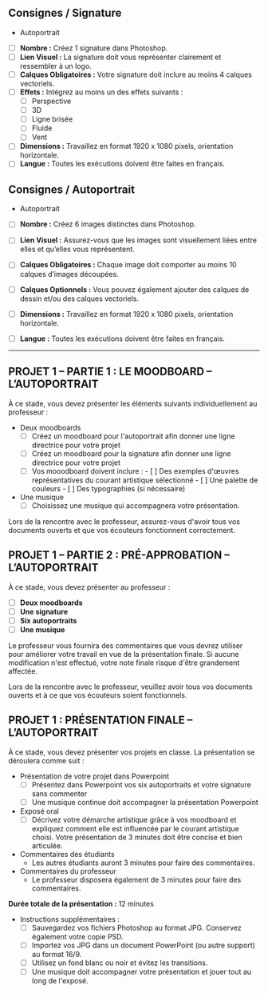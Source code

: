 ## Consignes / Signature
* Autoportrait
- [ ] **Nombre :** Créez 1 signature dans Photoshop.
- [ ] **Lien Visuel :** La signature doit vous représenter clairement et ressembler à un logo.
- [ ] **Calques Obligatoires :** Votre signature doit inclure au moins 4 calques vectoriels.
- [ ] **Effets :** Intégrez au moins un des effets suivants :
    - [ ] Perspective
    - [ ] 3D
    - [ ] Ligne brisée
    - [ ] Fluide
    - [ ] Vent
- [ ] **Dimensions :** Travaillez en format 1920 x 1080 pixels, orientation horizontale.
- [ ] **Langue :** Toutes les exécutions doivent être faites en français.

## Consignes / Autoportrait
* Autoportrait
- [ ] **Nombre :** Créez 6 images distinctes dans Photoshop.
- [ ] **Lien Visuel :** Assurez-vous que les images sont visuellement liées entre elles et qu’elles vous représentent.
- [ ] **Calques Obligatoires :** Chaque image doit comporter au moins 10 calques d’images découpées.
- [ ] **Calques Optionnels :** Vous pouvez également ajouter des calques de dessin et/ou des calques vectoriels.
- [ ] **Dimensions :** Travaillez en format 1920 x 1080 pixels, orientation horizontale.
- [ ] **Langue :** Toutes les exécutions doivent être faites en français.


---

## PROJET 1 – PARTIE 1 : LE MOODBOARD – L’AUTOPORTRAIT

À ce stade, vous devez présenter les éléments suivants individuellement au professeur :

* Deux moodboards
  - [ ] Créez un moodboard pour l'autoportrait afin donner une ligne directrice pour votre projet
  - [ ] Créez un moodboard pour la signature afin donner une ligne directrice pour votre projet
  - [ ] Vos mooodboard doivent inclure :
          - [ ] Des exemples d'œuvres représentatives du courant artistique sélectionné
          - [ ] Une palette de couleurs
          - [ ] Des typographies (si nécessaire)
* Une musique
  - [ ] Choisissez une musique qui accompagnera votre présentation.

Lors de la rencontre avec le professeur, assurez-vous d'avoir tous vos documents ouverts et que vos écouteurs fonctionnent correctement.

## PROJET 1 – PARTIE 2 : PRÉ-APPROBATION – L’AUTOPORTRAIT

À ce stade, vous devez présenter au professeur : 
- [ ] **Deux moodboards**
- [ ] **Une signature**
- [ ] **Six autoportraits**
- [ ] **Une musique**

Le professeur vous fournira des commentaires que vous devrez utiliser pour améliorer votre travail en vue de la présentation finale. Si aucune modification n'est effectué, votre note finale risque d'être grandement affectée. 

Lors de la rencontre avec le professeur, veuillez avoir tous vos documents ouverts et à ce que vos écouteurs soient fonctionnels.

## PROJET 1 : PRÉSENTATION FINALE – L’AUTOPORTRAIT

À ce stade, vous devez présenter vos projets en classe. La présentation se déroulera comme suit :

* Présentation de votre projet dans Powerpoint
  - [ ] Présentez dans Powerpoint vos six autoportraits et votre signature sans commenter
  - [ ] Une musique continue doit accompagner la présentation Powerpoint
* Exposé oral
  - [ ] Décrivez votre démarche artistique grâce à vos moodboard et expliquez comment elle est influencée par le courant artistique choisi. Votre présentation de 3 minutes doit être concise et bien articulée. 
* Commentaires des étudiants
  * Les autres étudiants auront 3 minutes pour faire des commentaires.
* Commentaires du professeur
  * Le professeur disposera également de 3 minutes pour faire des commentaires.

**Durée totale de la présentation :** 12 minutes

* Instructions supplémentaires :
    - [ ] Sauvegardez vos fichiers Photoshop au format JPG. Conservez également votre copie PSD.
    - [ ] Importez vos JPG dans un document PowerPoint (ou autre support) au format 16/9.
    - [ ] Utilisez un fond blanc ou noir et évitez les transitions.
    - [ ] Une musique doit accompagner votre présentation et jouer tout au long de l'exposé.

